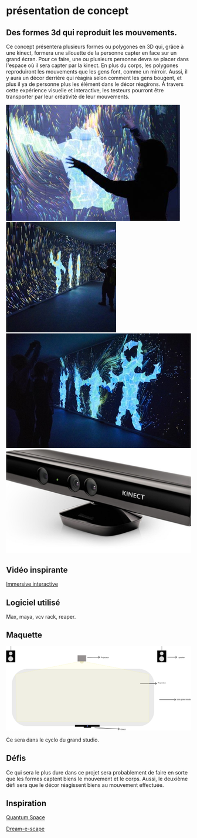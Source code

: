 # présentation de concept
## Des formes 3d qui reproduit les mouvements.

 Ce concept présentera plusieurs formes ou polygones en 3D qui, grâce à une kinect, formera une silouette de la personne capter en face sur un grand écran. Pour ce faire, une ou plusieurs personne devra se placer dans l'espace où il sera capter par la kinect. En plus du corps, les polygones reproduiront les mouvements que les gens font, comme un mirroir. Aussi, il y aura un décor derrière qui réagira selon comment les gens bougent, et plus il ya de personne plus les élément dans le décor réagirons. À travers cette expérience visuelle et interactive, les testeurs pourront être transporter par leur créativité de leur mouvements.

![mouvement](medias/mouvement.jfif) ![decor](medias/decor.jpg) ![espace](medias/espace.jpg) ![kinect](medias/capteur.jpg)

## Vidéo inspirante 
[Immersive interactive](https://www.bing.com/videos/riverview/relatedvideo?q=immersive%20interactive&mid=87D071C0549660BA711287D071C0549660BA7112&ajaxhist=0)

## Logiciel utilisé
Max, maya, vcv rack, reaper.

## Maquette
![maquette](medias/maquette.png)

Ce sera dans le cyclo du grand studio.

## Défis

Ce qui sera le plus dure dans ce projet sera probablement de faire en sorte que les formes captent biens le mouvement et le corps. Aussi, le deuxième défi sera que le décor réagissent biens au mouvement effectuée.

## Inspiration 
[Quantum Space](https://fundacjaphoton.pl/dzialalnosc-activities/quantum-space/)

[Dream-e-scape](https://www.laiacabreraco.com/dream-e-scape)
